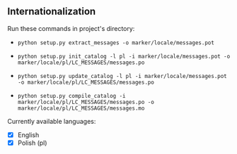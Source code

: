 Internationalization
--------------------

Run these commands in project's directory:

- `python setup.py extract_messages -o marker/locale/messages.pot`

- `python setup.py init_catalog -l pl -i marker/locale/messages.pot -o marker/locale/pl/LC_MESSAGES/messages.po`

- `python setup.py update_catalog -l pl -i marker/locale/messages.pot -o marker/locale/pl/LC_MESSAGES/messages.po`

- `python setup.py compile_catalog -i marker/locale/pl/LC_MESSAGES/messages.po -o marker/locale/pl/LC_MESSAGES/messages.mo`

Currently available languages:

- [x] English
- [x] Polish (pl)

